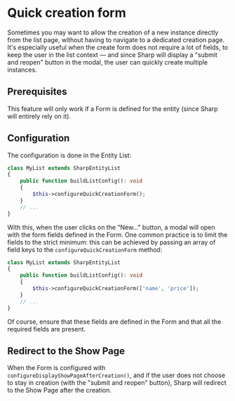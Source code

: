 # Quick creation form

Sometimes you may want to allow the creation of a new instance directly from the list page, without having to navigate to a dedicated creation page. It's especially useful when the create form does not require a lot of fields, to keep the user in the list context — and since Sharp will display a "submit and reopen" button in the modal, the user can quickly create multiple instances.

## Prerequisites

This feature will only work if a Form is defined for the entity (since Sharp will entirely rely on it). 

## Configuration

The configuration is done in the Entity List:

```php
class MyList extends SharpEntityList
{
    public function buildListConfig(): void
    {
        $this->configureQuickCreationForm();
    }
    // ...
}
```

With this, when the user clicks on the "New..." button, a modal will open with the form fields defined in the Form. One common practice is to limit the fields to the strict minimum: this can be achieved by passing an array of field keys to the `configureQuickCreationForm` method:

```php
class MyList extends SharpEntityList
{
    public function buildListConfig(): void
    {
        $this->configureQuickCreationForm(['name', 'price']);
    }
    // ...
}
```

Of course, ensure that these fields are defined in the Form and that all the required fields are present.

## Redirect to the Show Page

When the Form is configured with `configureDisplayShowPageAfterCreation()`, and if the user does not choose to stay in creation (with the "submit and reopen" button), Sharp will redirect to the Show Page after the creation.